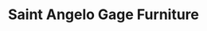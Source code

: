 ---
title: "Saint Angelo Gage Furniture"
url: /ashtabula/saint-angelo-gage-furniture/
shop: furniture
---